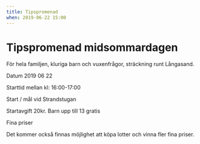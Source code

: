 ```yaml
---
title: Tipspromenad
when: 2019-06-22 15:00 
---
```

<h1>Tipspromenad midsommardagen</h1>
<span>För hela familjen, kluriga barn och vuxenfrågor, sträckning runt Långasand. </span>

Datum 2019 06 22

Starttid mellan kl: 16:00-17:00

Start / mål vid Strandstugan

Startavgift 20kr. Barn upp till 13 gratis

Fina priser

Det kommer också finnas möjlighet att köpa lotter och vinna fler fina priser.